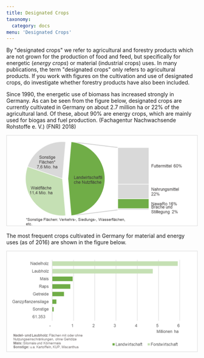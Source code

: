 ```yaml
---
title: Designated Crops
taxonomy:
  category: docs
menu: 'Designated Crops'
---
```


By "designated crops" we refer to agricultural and forestry products which are not grown for the production of food and feed, but specifically for energetic (*energy crops*) or material (industrial crops) uses. In many publications, the term "designated crops" only refers to agricultural products. If you work with figures on the cultivation and use of designated crops, do investigate whether forestry products have also been included. 

Since 1990, the energetic use of biomass has increased strongly in Germany. As can be seen from the figure below, designated crops are currently cultivated in Germany on about 2.7 million ha or 22% of the agricultural land. Of these, about 90% are energy crops, which are mainly used for biogas and fuel production. (Fachagentur Nachwachsende Rohstoffe e. V.) (FNR) 2018)

![](Skript_DBFZ_Flaechennutzung.png?lightbox=800&resize=500&classes=caption "Area Utilisation in Germany 2016. Adapted from: FNR 2017 based on Statistischem Bundesamt")

The most frequent crops cultivated in Germany for material and energy uses (as of 2016) are shown in the figure below.

![](Skript_DBFZ_Anbauflaechen.png?lightbox=800&resize=500&classes=caption "Cultivated area for selected designated crops in Germany. Adapted from: Agriculture: Fachagentur Nachwachsende Rohstoffe e. V. 2018; Forestry: Thünen-Institut")
